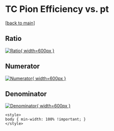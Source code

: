 # TC Pion Efficiency vs. pt

[[back to main](./)]



## Ratio

[![Ratio](../mtv/var/TC_211_eff_stack_pt.png){ width=600px }](../mtv/var/TC_211_eff_stack_pt.pdf)

## Numerator

[![Numerator](../mtv/num/TC_211_eff_stack_pt_num.png){ width=600px }](../mtv/num/TC_211_eff_stack_pt_num.pdf)

## Denominator

[![Denominator](../mtv/den/TC_211_eff_stack_pt_den.png){ width=600px }](../mtv/den/TC_211_eff_stack_pt_den.pdf)


``` {=html}
<style>
body { min-width: 100% !important; }
</style>
```
